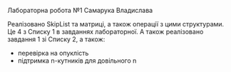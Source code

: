 Лабораторна робота №1 Самарука Владислава

Реалізовано SkipList та матриці, а також операції з цими структурами. Це 4 з Списку 1 в завданнях лабораторної.
А також реалізовано завдання 1  зі Списку 2, а також:
- перевірка на опуклість
- підтримка n-кутників для довільного n
